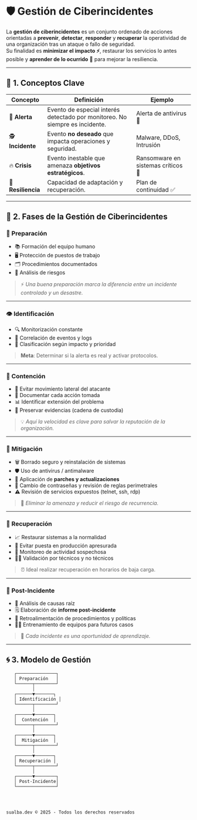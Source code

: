 # 🛡️ Gestión de Ciberincidentes

La **gestión de ciberincidentes** es un conjunto ordenado de acciones orientadas a **prevenir**, **detectar**, **responder** y **recuperar** la operatividad de una organización tras un ataque o fallo de seguridad.  
Su finalidad es **minimizar el impacto ⚡**, restaurar los servicios lo antes posible y **aprender de lo ocurrido** 🧠 para mejorar la resiliencia.

---

## 📌 1. Conceptos Clave

| Concepto | Definición | Ejemplo |
|----------|------------|---------|
| 🔔 **Alerta** | Evento de especial interés detectado por monitoreo. No siempre es incidente. | Alerta de antivirus 🚨 |
| 🕵️ **Incidente** | Evento **no deseado** que impacta operaciones y seguridad. | Malware, DDoS, Intrusión |
| 🔥 **Crisis** | Evento inestable que amenaza **objetivos estratégicos**. | Ransomware en sistemas críticos 💾 |
| 🌱 **Resiliencia** | Capacidad de adaptación y recuperación. | Plan de continuidad ✅ |

---

## 🔄 2. Fases de la Gestión de Ciberincidentes

### 🧰 Preparación
- 📚 Formación del equipo humano  
- 🖥️ Protección de puestos de trabajo  
- 🗂️ Procedimientos documentados  
- 🔎 Análisis de riesgos  
> ⚡ *Una buena preparación marca la diferencia entre un incidente controlado y un desastre.*

---

### 👁️ Identificación
- 🔍 Monitorización constante  
- 🧩 Correlación de eventos y logs  
- 🚦 Clasificación según impacto y prioridad  
> **Meta**: Determinar si la alerta es real y activar protocolos.

---

### 🛑 Contención
- 🚫 Evitar movimiento lateral del atacante  
- 📝 Documentar cada acción tomada  
- 📊 Identificar extensión del problema  
- 🧾 Preservar evidencias (cadena de custodia)  
> 💡 *Aquí la velocidad es clave para salvar la reputación de la organización.*

---

### 🧹 Mitigación
- 🗑️ Borrado seguro y reinstalación de sistemas  
- 🛡️ Uso de antivirus / antimalware  
- 🔧 Aplicación de **parches y actualizaciones**  
- 🔑 Cambio de contraseñas y revisión de reglas perimetrales  
- ⚠️ Revisión de servicios expuestos (telnet, ssh, rdp)  
> 🚀 *Eliminar la amenaza y reducir el riesgo de recurrencia.*

---

### 🔧 Recuperación
- 📈 Restaurar sistemas a la normalidad  
- 🛑 Evitar puesta en producción apresurada  
- 👀 Monitoreo de actividad sospechosa  
- 👨‍💻 Validación por técnicos y no técnicos  
> ⏰ Ideal realizar recuperación en horarios de baja carga.

---

### 📖 Post-Incidente
- 🧐 Análisis de causas raíz  
- 🗒️ Elaboración de **informe post-incidente**  
- 🔄 Retroalimentación de procedimientos y políticas  
- 🧑‍🏫 Entrenamiento de equipos para futuros casos  
> 🌟 *Cada incidente es una oportunidad de aprendizaje.*

---

## 🌀 3. Modelo de Gestión

```ascii
   ┌───────────────┐
   │ Preparación   │
   └──────┬────────┘
          │
   ┌──────▼───────┐
   │ Identificación │
   └──────┬────────┘
          │
   ┌──────▼───────┐
   │  Contención  │
   └──────┬────────┘
          │
   ┌──────▼───────┐
   │  Mitigación  │
   └──────┬────────┘
          │
   ┌──────▼───────┐
   │ Recuperación │
   └──────┬────────┘
          │
   ┌──────▼────────┐
   │ Post-Incidente│
   └───────────────┘




sualba.dev © 2025 - Todos los derechos reservados
